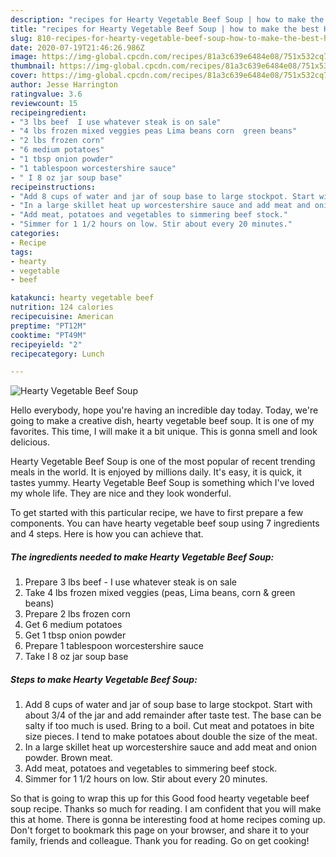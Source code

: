```yaml
---
description: "recipes for Hearty Vegetable Beef Soup | how to make the best Hearty Vegetable Beef Soup"
title: "recipes for Hearty Vegetable Beef Soup | how to make the best Hearty Vegetable Beef Soup"
slug: 810-recipes-for-hearty-vegetable-beef-soup-how-to-make-the-best-hearty-vegetable-beef-soup
date: 2020-07-19T21:46:26.986Z
image: https://img-global.cpcdn.com/recipes/81a3c639e6484e08/751x532cq70/hearty-vegetable-beef-soup-recipe-main-photo.jpg
thumbnail: https://img-global.cpcdn.com/recipes/81a3c639e6484e08/751x532cq70/hearty-vegetable-beef-soup-recipe-main-photo.jpg
cover: https://img-global.cpcdn.com/recipes/81a3c639e6484e08/751x532cq70/hearty-vegetable-beef-soup-recipe-main-photo.jpg
author: Jesse Harrington
ratingvalue: 3.6
reviewcount: 15
recipeingredient:
- "3 lbs beef  I use whatever steak is on sale"
- "4 lbs frozen mixed veggies peas Lima beans corn  green beans"
- "2 lbs frozen corn"
- "6 medium potatoes"
- "1 tbsp onion powder"
- "1 tablespoon worcestershire sauce"
- " I 8 oz jar soup base"
recipeinstructions:
- "Add 8 cups of water and jar of soup base to large stockpot. Start with about 3/4 of the jar and add remainder after taste test. The base can be salty if too much is used. Bring to a boil. Cut meat and potatoes in bite size pieces. I tend to make potatoes about double the size of the meat."
- "In a large skillet heat up worcestershire sauce and add meat and onion powder. Brown meat."
- "Add meat, potatoes and vegetables to simmering beef stock."
- "Simmer for 1 1/2 hours on low. Stir about every 20 minutes."
categories:
- Recipe
tags:
- hearty
- vegetable
- beef

katakunci: hearty vegetable beef 
nutrition: 124 calories
recipecuisine: American
preptime: "PT12M"
cooktime: "PT49M"
recipeyield: "2"
recipecategory: Lunch

---
```



![Hearty Vegetable Beef Soup](https://img-global.cpcdn.com/recipes/81a3c639e6484e08/751x532cq70/hearty-vegetable-beef-soup-recipe-main-photo.jpg)

Hello everybody, hope you're having an incredible day today. Today, we're going to make a creative dish, hearty vegetable beef soup. It is one of my favorites. This time, I will make it a bit unique. This is gonna smell and look delicious.

Hearty Vegetable Beef Soup is one of the most popular of recent trending meals in the world. It is enjoyed by millions daily. It's easy, it is quick, it tastes yummy. Hearty Vegetable Beef Soup is something which I've loved my whole life. They are nice and they look wonderful.




To get started with this particular recipe, we have to first prepare a few components. You can have hearty vegetable beef soup using 7 ingredients and 4 steps. Here is how you can achieve that.

<!--inarticleads1-->

##### The ingredients needed to make Hearty Vegetable Beef Soup:

1. Prepare 3 lbs beef - I use whatever steak is on sale
1. Take 4 lbs frozen mixed veggies (peas, Lima beans, corn &amp; green beans)
1. Prepare 2 lbs frozen corn
1. Get 6 medium potatoes
1. Get 1 tbsp onion powder
1. Prepare 1 tablespoon worcestershire sauce
1. Take  I 8 oz jar soup base




<!--inarticleads2-->

##### Steps to make Hearty Vegetable Beef Soup:

1. Add 8 cups of water and jar of soup base to large stockpot. Start with about 3/4 of the jar and add remainder after taste test. The base can be salty if too much is used. Bring to a boil. Cut meat and potatoes in bite size pieces. I tend to make potatoes about double the size of the meat.
1. In a large skillet heat up worcestershire sauce and add meat and onion powder. Brown meat.
1. Add meat, potatoes and vegetables to simmering beef stock.
1. Simmer for 1 1/2 hours on low. Stir about every 20 minutes.




So that is going to wrap this up for this Good food hearty vegetable beef soup recipe. Thanks so much for reading. I am confident that you will make this at home. There is gonna be interesting food at home recipes coming up. Don't forget to bookmark this page on your browser, and share it to your family, friends and colleague. Thank you for reading. Go on get cooking!
